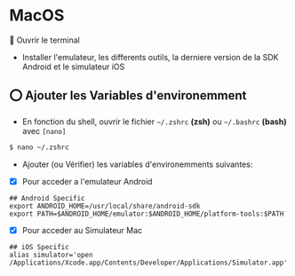 


# MacOS

:bookmark: Ouvrir le terminal

* Installer l'emulateur, les differents outils, la derniere version de la SDK Android et le simulateur iOS

## :o: Ajouter les Variables d'environemment

* En fonction du shell, ouvrir le fichier `~/.zshrc` **(zsh)** ou `~/.bashrc` **(bash)** avec `[nano]`

```bash
$ nano ~/.zshrc
```


* Ajouter (ou Vérifier) les variables d'environemments suivantes:

- [x] Pour acceder a l'emulateur Android

```
## Android Specific
export ANDROID_HOME=/usr/local/share/android-sdk
export PATH=$ANDROID_HOME/emulator:$ANDROID_HOME/platform-tools:$PATH
```

- [x] Pour acceder au Simulateur Mac

```
## iOS Specific
alias simulator='open /Applications/Xcode.app/Contents/Developer/Applications/Simulator.app'
```

